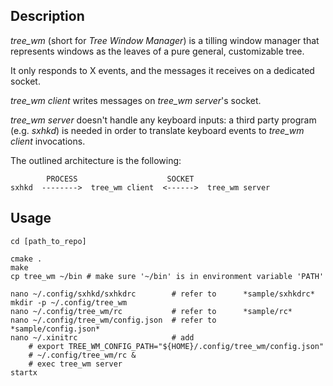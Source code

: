 ## Description

*tree_wm* (short for *Tree Window Manager*) is a tilling window manager that represents windows as the leaves of a pure general, customizable tree.

It only responds to X events, and the messages it receives on a dedicated socket.

*tree_wm client* writes messages on *tree_wm server*'s socket.

*tree_wm server* doesn't handle any keyboard inputs: a third party program (e.g. *sxhkd*) is needed in order to translate keyboard events to *tree_wm client* invocations.

The outlined architecture is the following:

```
        PROCESS                    SOCKET
sxhkd  -------->  tree_wm client  <------>  tree_wm server
```

## Usage

```
cd [path_to_repo]

cmake .
make
cp tree_wm ~/bin # make sure '~/bin' is in environment variable 'PATH'

nano ~/.config/sxhkd/sxhkdrc        # refer to      *sample/sxhkdrc*
mkdir -p ~/.config/tree_wm
nano ~/.config/tree_wm/rc           # refer to      *sample/rc*
nano ~/.config/tree_wm/config.json  # refer to      *sample/config.json*
nano ~/.xinitrc                     # add
    # export TREE_WM_CONFIG_PATH="${HOME}/.config/tree_wm/config.json"
    # ~/.config/tree_wm/rc &
    # exec tree_wm server
startx
```
